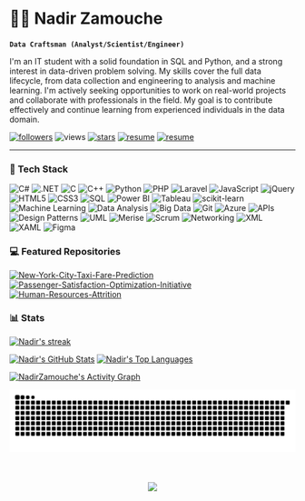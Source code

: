 # 👨‍🌾 Nadir Zamouche

**`Data Craftsman (Analyst/Scientist/Engineer)`**

I'm an IT student with a solid foundation in SQL and Python, and a strong interest in data-driven problem solving. My skills cover the full data lifecycle, from data collection and engineering to analysis and machine learning. I'm actively seeking opportunities to work on real-world projects and collaborate with professionals in the field. My goal is to contribute effectively and continue learning from experienced individuals in the data domain.

<p align="left">
  <!-- 🔴 FOLLOWERS -->
  <a href="https://github.com/NadirZamouche?tab=followers">
     <img alt="followers" title="Follow me on GitHub" src="https://custom-icon-badges.demolab.com/github/followers/NadirZamouche?color=%23E05D44&label=Followers&logo=person-add&logoColor=white&style=for-the-badge&labelColor=CE4630"/></a>

  <!-- 🟠 VISITORS -->
  <img alt="views" title="GitHub profile views" src="https://komarev.com/ghpvc/?username=nadirzamouche&label=Visitors&color=EF6C00&style=for-the-badge"/>
  
 <!-- 🟡 STARS -->
  <a href="https://github.com/NadirZamouche?tab=repositories&sort=stargazers">
     <img alt="stars" title="Total stars on GitHub" src="https://custom-icon-badges.demolab.com/github/stars/NadirZamouche?color=%23E1AD0E&logo=star&logoColor=white&style=for-the-badge&labelColor=C79600"/></a>

  <!-- 🟢 RESUME -->
  <a href="https://drive.google.com/file/d/1c-SWJ8uKwmVu1Je2OoUntidAi4x2ZH0G/view?usp=drive_link">
     <img alt="resume" title="View my Resume" src="https://custom-icon-badges.demolab.com/badge/Resume-43A047?style=for-the-badge&labelColor=2E7D32&logoColor=white"/></a>

  <!-- 🔵 LINKEDIN -->
  <a href="https://www.linkedin.com/in/nadirzamouche/" >
     <img alt="resume" title="View my LinkedIn profile" src="https://img.shields.io/badge/LinkedIn-0077B5?style=for-the-badge&logo=linkedin&logoColor=white"/></a>
</p>

---

### 🧰 Tech Stack
![C#](https://img.shields.io/badge/c%23-%23239120.svg?style=for-the-badge&logo=c-sharp&logoColor=white)
![.NET](https://img.shields.io/badge/.NET-512BD4?style=for-the-badge&logo=dotnet&logoColor=white)
![C](https://img.shields.io/badge/c-%2300599C.svg?style=for-the-badge&logo=c&logoColor=white)
![C++](https://img.shields.io/badge/c++-%2300599C.svg?style=for-the-badge&logo=c%2B%2B&logoColor=white)
![Python](https://img.shields.io/badge/python-3776AB?style=for-the-badge&logo=python&logoColor=ffdd54)
![PHP](https://img.shields.io/badge/php-%23777BB4.svg?style=for-the-badge&logo=php&logoColor=white)
![Laravel](https://img.shields.io/badge/laravel-%23FF2D20.svg?style=for-the-badge&logo=laravel&logoColor=white)
![JavaScript](https://img.shields.io/badge/javascript-%23323330.svg?style=for-the-badge&logo=javascript&logoColor=%23F7DF1E)
![jQuery](https://img.shields.io/badge/jquery-%230769AD.svg?style=for-the-badge&logo=jquery&logoColor=white)
![HTML5](https://img.shields.io/badge/html5-%23E34F26.svg?style=for-the-badge&logo=html5&logoColor=white)
![CSS3](https://img.shields.io/badge/css3-%231572B6.svg?style=for-the-badge&logo=css3&logoColor=white)
![SQL](https://img.shields.io/badge/sql-%2300758F.svg?style=for-the-badge&logo=database&logoColor=white)
![Power BI](https://img.shields.io/badge/power%20bi-F2C811?style=for-the-badge&logo=powerbi&logoColor=black)
![Tableau](https://img.shields.io/badge/tableau-E97627?style=for-the-badge&logo=tableau&logoColor=white)
![scikit-learn](https://img.shields.io/badge/scikit--learn-%23F7931E.svg?style=for-the-badge&logo=scikit-learn&logoColor=white)
![Machine Learning](https://img.shields.io/badge/Machine%20Learning-102230?style=for-the-badge&logo=tensorflow&logoColor=orange)
![Data Analysis](https://img.shields.io/badge/Data%20Analysis-0A66C2?style=for-the-badge&logo=plotly&logoColor=white)
![Big Data](https://img.shields.io/badge/Big%20Data-FF6F00?style=for-the-badge&logo=apachehadoop&logoColor=white)
![Git](https://img.shields.io/badge/git-%23F05033.svg?style=for-the-badge&logo=git&logoColor=white)
![Azure](https://img.shields.io/badge/azure-%230072C6.svg?style=for-the-badge&logo=microsoftazure&logoColor=white)
![APIs](https://img.shields.io/badge/APIs-005571?style=for-the-badge&logo=postman&logoColor=white)
![Design Patterns](https://img.shields.io/badge/Design%20Patterns-1E88E5?style=for-the-badge&logo=uml&logoColor=white)
![UML](https://img.shields.io/badge/UML-3949AB?style=for-the-badge&logo=diagram&logoColor=white)
![Merise](https://img.shields.io/badge/Merise-1565C0?style=for-the-badge&logo=databricks&logoColor=white)
![Scrum](https://img.shields.io/badge/scrum-%23006B5F.svg?style=for-the-badge&logo=scrumalliance&logoColor=white)
![Networking](https://img.shields.io/badge/networking-%2300599C.svg?style=for-the-badge&logo=cisco&logoColor=white)
![XML](https://img.shields.io/badge/xml-%23E34F26.svg?style=for-the-badge&logo=xml&logoColor=white)
![XAML](https://img.shields.io/badge/xaml-512BD4.svg?style=for-the-badge&logo=windows&logoColor=white)
![Figma](https://img.shields.io/badge/figma-%23F24E1E.svg?style=for-the-badge&logo=figma&logoColor=white)

### 💻 Featured Repositories
  <p align="left">
    <a href="https://github.com/NadirZamouche/New-York-City-Taxi-Fare-Prediction"><img width="278" src="https://github-readme-stats.vercel.app/api/pin/?username=NadirZamouche&repo=New-York-City-Taxi-Fare-Prediction&theme=react&bg_color=1F222E&title_color=FFFFFF&hide_border=true&icon_color=F8D866&show_icons=false" alt="New-York-City-Taxi-Fare-Prediction"></a>
    <a href="https://github.com/NadirZamouche/Passenger-Satisfaction-Optimization-Initiative"><img width="278" src="https://github-readme-stats.vercel.app/api/pin/?username=NadirZamouche&repo=Passenger-Satisfaction-Optimization-Initiative&theme=react&bg_color=1F222E&title_color=FFFFFF&hide_border=true&icon_color=F8D866&show_icons=false" alt="Passenger-Satisfaction-Optimization-Initiative"></a>
    <a href="https://github.com/NadirZamouche/Human-Resources-Attrition"><img width="278" src="https://github-readme-stats.vercel.app/api/pin/?username=NadirZamouche&repo=Human-Resources-Attrition&theme=react&bg_color=1F222E&title_color=FFFFFF&hide_border=true&icon_color=F8D866&show_icons=false" alt="Human-Resources-Attrition"></a>
  </p>

### 📊 Stats
  <p>
    <a href="https://github.com/NadirZamouche/github-readme-streak-stats">
      <img title="🔥 Get streak stats for your profile at git.io/streak-stats" alt="Nadir's streak" src="https://github-readme-streak-stats-eight.vercel.app/?user=NadirZamouche&theme=gruvbox&short_numbers=true"/</a>
  </p>

<p align="left">
  <a href="https://github.com/NadirZamouche">
    <img alt="Nadir's GitHub Stats" src="https://github-readme-stats.vercel.app/api?username=NadirZamouche&show_icons=true&include_all_commits=true&count_private=true&theme=gruvbox&bg_color=1F222E&hide_border=true" height="192px"/></a>
  <a href="https://github.com/NadirZamouche">
    <img alt="Nadir's Top Languages" src="https://github-readme-stats.vercel.app/api/top-langs/?username=NadirZamouche&langs_count=8&layout=compact&theme=gruvbox&bg_color=1F222E&hide_border=true" height="192px"/></a>
</p>

<a href="https://github.com/ashutosh00710/github-readme-activity-graph"><img alt="NadirZamouche's Activity Graph" src="https://github-readme-activity-graph.vercel.app/graph/?username=NadirZamouche&bg_color=1F222E&color=FABD2F&line=FE8019&point=FBF1C7&hide_border=true" /></a>

<img alt="snake eating my contributions" src="https://raw.githubusercontent.com/NadirZamouche/NadirZamouche/output/github-contribution-grid-snake.svg" />

<h1 align="center">
  <img src="https://readme-typing-svg.herokuapp.com/?font=Fira+Code&size=35&color=00BCD4&center=true&vCenter=true&width=500&height=70&duration=4000&lines=Hi+There!+👋;+I'm+Zam!" />
</h1>
